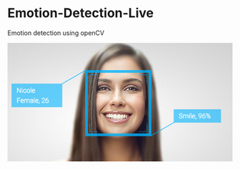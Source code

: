 # Emotion-Detection-Live
Emotion detection using openCV

![Emotion-image](https://github.com/Pavankunchala/Emotion-Detection-Live/blob/main/faceplus-example.png)
